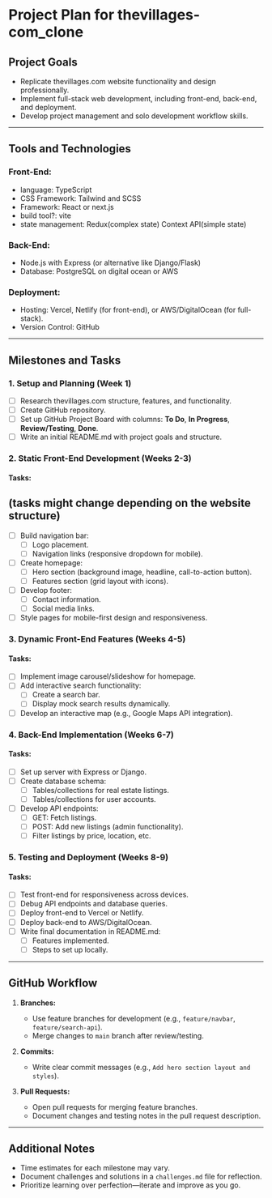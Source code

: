 # Project Plan for thevillages-com_clone

## Project Goals

- Replicate thevillages.com website functionality and design professionally.
- Implement full-stack web development, including front-end, back-end, and deployment.
- Develop project management and solo development workflow skills.

---

## Tools and Technologies

### Front-End:

- language: TypeScript
- CSS Framework: Tailwind and SCSS
- Framework: React or next.js
- build tool?: vite
- state management: Redux(complex state) Context API(simple state)

### Back-End:

- Node.js with Express (or alternative like Django/Flask)
- Database: PostgreSQL on digital ocean or AWS

### Deployment:

- Hosting: Vercel, Netlify (for front-end), or AWS/DigitalOcean (for full-stack).
- Version Control: GitHub

---

## Milestones and Tasks

### 1. Setup and Planning (Week 1)

- [ ] Research thevillages.com structure, features, and functionality.
- [ ] Create GitHub repository.
- [ ] Set up GitHub Project Board with columns: **To Do**, **In Progress**, **Review/Testing**, **Done**.
- [ ] Write an initial README.md with project goals and structure.

### 2. Static Front-End Development (Weeks 2-3)

#### Tasks:

## (tasks might change depending on the website structure)

- [ ] Build navigation bar:
  - [ ] Logo placement.
  - [ ] Navigation links (responsive dropdown for mobile).
- [ ] Create homepage:
  - [ ] Hero section (background image, headline, call-to-action button).
  - [ ] Features section (grid layout with icons).
- [ ] Develop footer:
  - [ ] Contact information.
  - [ ] Social media links.
- [ ] Style pages for mobile-first design and responsiveness.

### 3. Dynamic Front-End Features (Weeks 4-5)

#### Tasks:

- [ ] Implement image carousel/slideshow for homepage.
- [ ] Add interactive search functionality:
  - [ ] Create a search bar.
  - [ ] Display mock search results dynamically.
- [ ] Develop an interactive map (e.g., Google Maps API integration).

### 4. Back-End Implementation (Weeks 6-7)

#### Tasks:

- [ ] Set up server with Express or Django.
- [ ] Create database schema:
  - [ ] Tables/collections for real estate listings.
  - [ ] Tables/collections for user accounts.
- [ ] Develop API endpoints:
  - [ ] GET: Fetch listings.
  - [ ] POST: Add new listings (admin functionality).
  - [ ] Filter listings by price, location, etc.

### 5. Testing and Deployment (Weeks 8-9)

#### Tasks:

- [ ] Test front-end for responsiveness across devices.
- [ ] Debug API endpoints and database queries.
- [ ] Deploy front-end to Vercel or Netlify.
- [ ] Deploy back-end to AWS/DigitalOcean.
- [ ] Write final documentation in README.md:
  - [ ] Features implemented.
  - [ ] Steps to set up locally.

---

## GitHub Workflow

1. **Branches:**

   - Use feature branches for development (e.g., `feature/navbar`, `feature/search-api`).
   - Merge changes to `main` branch after review/testing.

2. **Commits:**

   - Write clear commit messages (e.g., `Add hero section layout and styles`).

3. **Pull Requests:**
   - Open pull requests for merging feature branches.
   - Document changes and testing notes in the pull request description.

---

## Additional Notes

- Time estimates for each milestone may vary.
- Document challenges and solutions in a `challenges.md` file for reflection.
- Prioritize learning over perfection—iterate and improve as you go.
